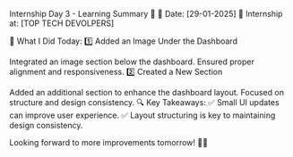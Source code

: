 Internship Day 3 - Learning Summary 🚀
📅 Date: [29-01-2025]
🏢 Internship at: [TOP TECH DEVOLPERS]

📌 What I Did Today:
1️⃣ Added an Image Under the Dashboard

Integrated an image section below the dashboard.
Ensured proper alignment and responsiveness.
2️⃣ Created a New Section

Added an additional section to enhance the dashboard layout.
Focused on structure and design consistency.
🔍 Key Takeaways:
✅ Small UI updates can improve user experience.
✅ Layout structuring is key to maintaining design consistency.

Looking forward to more improvements tomorrow! 🚀🔥
